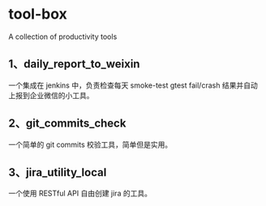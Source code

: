 # tool-box
A collection of productivity tools



## 1、daily_report_to_weixin
一个集成在 jenkins 中，负责检查每天 smoke-test gtest fail/crash 结果并自动上报到企业微信的小工具。


## 2、git_commits_check
一个简单的 git commits 校验工具，简单但是实用。


## 3、jira_utility_local
一个使用 RESTful API 自由创建 jira 的工具。